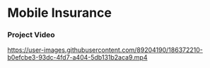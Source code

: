 # Mobile Insurance

### Project Video

https://user-images.githubusercontent.com/89204190/186372210-b0efcbe3-93dc-4fd7-a404-5db131b2aca9.mp4
